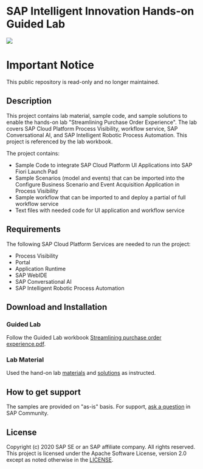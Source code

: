 # SAP Intelligent Innovation Hands-on Guided Lab

![](https://img.shields.io/badge/STATUS-NOT%20CURRENTLY%20MAINTAINED-red.svg?longCache=true&style=flat)

# Important Notice
This public repository is read-only and no longer maintained. 

## Description
This project contains lab material, sample code, and sample solutions to enable the hands-on lab "Streamlining Purchase Order Experience". The lab covers SAP Cloud Platform Process Visibility, workflow service, SAP Conversational AI, and SAP Intelligent Robotic Process Automation. This project is referenced by the lab workbook.

The project contains:
* Sample Code to integrate SAP Cloud Platform UI Applications into SAP Fiori Launch Pad
* Sample Scenarios (model and events) that can be imported into the Configure Business Scenario and Event Acquisition Application in Process Visibility 
* Sample workflow that can be imported to and deploy a partial of full workflow service
* Text files with needed code for UI application and workflow service


## Requirements
The following SAP Cloud Platform Services are needed to run the project:
* Process Visibility
* Portal
* Application Runtime
* SAP WebIDE
* SAP Conversational AI
* SAP Intelligent Robotic Process Automation


## Download and Installation

### Guided Lab
Follow the Guided Lab workbook [Streamlining purchase order experience.pdf](hhttps://jam4.sapjam.com/groups/Li6EPQQFY4jO7AIRRaUD6S/documents/NraoxycOxHCSPxVLVL3AgC/slide_viewer).

### Lab Material
Used the hand-on lab [materials](Materials) and [solutions](Solutions) as instructed.


## How to get support 

The samples are provided on "as-is" basis. For support, [ask a question](https://answers.sap.com/questions/ask.html) in SAP Community.

## License
Copyright (c) 2020 SAP SE or an SAP affiliate company. All rights reserved. This project is licensed under the Apache Software License, version 2.0 except as noted otherwise in the [LICENSE](LICENSE).
